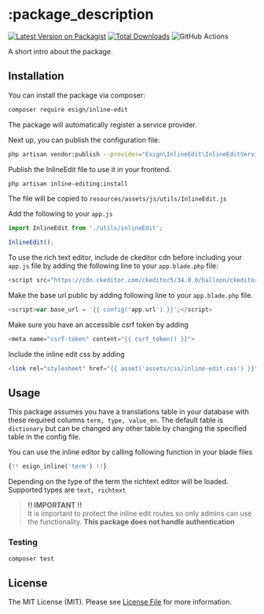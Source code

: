 # :package_description

[![Latest Version on Packagist](https://img.shields.io/packagist/v/:vendor/:package_slug.svg?style=flat-square)](https://packagist.org/packages/:vendor/:package_slug)
[![Total Downloads](https://img.shields.io/packagist/dt/:vendor/:package_slug.svg?style=flat-square)](https://packagist.org/packages/:vendor/:package_slug)
![GitHub Actions](https://github.com/:vendor/:package_slug/actions/workflows/main.yml/badge.svg)

A short intro about the package.

## Installation

You can install the package via composer:

```bash
composer require esign/inline-edit
```

The package will automatically register a service provider.

Next up, you can publish the configuration file:
```bash
php artisan vendor:publish --provider="Esign\InlineEdit\InlineEditServiceProvider" --tag=config --tag=public
```

Publish the InlineEdit file to use it in your frontend.

```bash
php artisan inline-editing:install
```

The file will be copied to ```resources/assets/js/utils/InlineEdit.js```

Add the following to your ``app.js``

```javascript
import InlineEdit from './utils/inlineEdit';

InlineEdit();
```

To use the rich text editor, include de ckeditor cdn before including your ``app.js`` file by adding the following line to your  `app.blade.php` file:

```php
<script src="https://cdn.ckeditor.com/ckeditor5/34.0.0/balloon/ckeditor.js"></script>
```

Make the base url public by adding following line to your ``app.blade.php`` file. 

```php
<script>var base_url = '{{ config('app.url') }}';</script>
```

Make sure you have an accessible csrf token by adding

```php
<meta name="csrf-token" content="{{ csrf_token() }}">
```

Include the inline edit css by adding

```php
<link rel="stylesheet" href="{{ asset('assets/css/inline-edit.css') }}">
```


## Usage

This package assumes you have a translations table in your database with these required columns ``term, type, value_en``.
The default table is ``dictionary`` but can be changed any other table by changing the specified table in the config file.

You can use the inline editor by calling following function in your blade files

```php
{!! esign_inline('term') !!}
```

Depending on the type of the term the richtext editor will be loaded.
Supported types are `text, richtext`

> **!! IMPORTANT !!**  
> It is important to protect the inline edit routes so only admins can use the functionality.
> **This package does not handle authentication**



### Testing

```bash
composer test
```

## License

The MIT License (MIT). Please see [License File](LICENSE.md) for more information.
